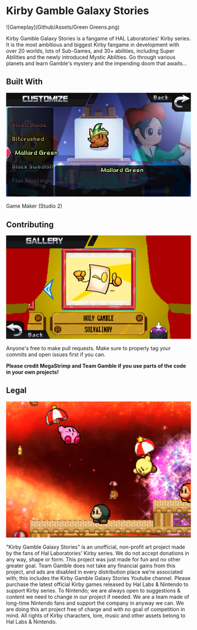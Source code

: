 # Kirby Gamble Galaxy Stories

![Gameplay](Github/Assets/Green Greens.png)

Kirby Gamble Galaxy Stories is a fangame of HAL Laboratories' Kirby series. It is the most ambitious and biggest Kirby fangame in development with over 20 worlds, lots of Sub-Games, and 30+ abilities, including Super Abilities and the newly introduced Mystic Abilities. Go through various planets and learn Gamble's mystery and the impending doom that awaits...

## Built With

![Customization Screen](Github/Assets/Customize.png)

Game Maker (Studio 2)

## Contributing

![Gallery](Github/Assets/Gallery.png)

Anyone's free to make pull requests. Make sure to properly tag your commits and open issues first if you can.

**Please credit MegaStrimp and Team Gamble if you use parts of the code in your own projects!**

## Legal

![Co-Op](Github/Assets/Halberd.png)

"Kirby Gamble Galaxy Stories" is an unofficial, non-profit art project made by the fans of Hal Laboratories' Kirby series. We do not accept donations in any way, shape or form. This project was just made for fun and no other greater goal.
Team Gamble does not take any financial gains from this project, and ads are disabled in every distribution place we're associated with; this includes the Kirby Gamble Galaxy Stories Youtube channel.
Please purchase the latest official Kirby games released by Hal Labs & Nintendo to support Kirby series.
To Nintendo; we are always open to suggestions & content we need to change in our project if needed. We are a team made of long-time Nintendo fans and support the company in anyway we can. We are doing this art project free of charge and with no goal of competition in mind.
All rights of Kirby characters, lore, music and other assets belong to Hal Labs & Nintendo.
